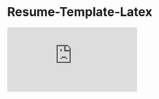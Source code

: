 # Resume-Template-Latex

![alt text](https://github.com/Orchanyne/Resume-Template-Latex/blob/main/MILHET-CV-FR.pdf)
